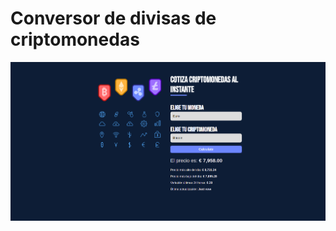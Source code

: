 # Conversor de divisas de criptomonedas

![](https://raw.githubusercontent.com/saragb91/Criptomonedas/master/Criptomonedas.png)
